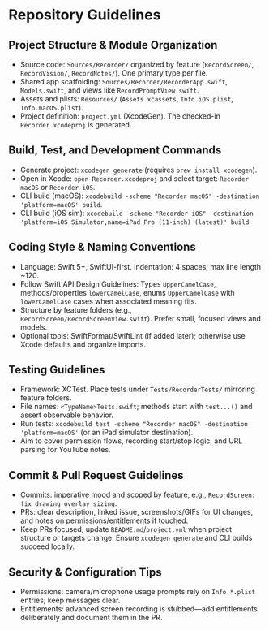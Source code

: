 # Repository Guidelines

## Project Structure & Module Organization
- Source code: `Sources/Recorder/` organized by feature (`RecordScreen/`, `RecordVision/`, `RecordNotes/`). One primary type per file.
- Shared app scaffolding: `Sources/Recorder/RecorderApp.swift`, `Models.swift`, and views like `RecordPromptView.swift`.
- Assets and plists: `Resources/` (`Assets.xcassets`, `Info.iOS.plist`, `Info.macOS.plist`).
- Project definition: `project.yml` (XcodeGen). The checked-in `Recorder.xcodeproj` is generated.

## Build, Test, and Development Commands
- Generate project: `xcodegen generate` (requires `brew install xcodegen`).
- Open in Xcode: `open Recorder.xcodeproj` and select target: `Recorder macOS` or `Recorder iOS`.
- CLI build (macOS): `xcodebuild -scheme "Recorder macOS" -destination 'platform=macOS' build`.
- CLI build (iOS sim): `xcodebuild -scheme "Recorder iOS" -destination 'platform=iOS Simulator,name=iPad Pro (11-inch) (latest)' build`.

## Coding Style & Naming Conventions
- Language: Swift 5+, SwiftUI-first. Indentation: 4 spaces; max line length ~120.
- Follow Swift API Design Guidelines: Types `UpperCamelCase`, methods/properties `lowerCamelCase`, enums `UpperCamelCase` with `lowerCamelCase` cases when associated meaning fits.
- Structure by feature folders (e.g., `RecordScreen/RecordScreenView.swift`). Prefer small, focused views and models.
- Optional tools: SwiftFormat/SwiftLint (if added later); otherwise use Xcode defaults and organize imports.

## Testing Guidelines
- Framework: XCTest. Place tests under `Tests/RecorderTests/` mirroring feature folders.
- File names: `<TypeName>Tests.swift`; methods start with `test...()` and assert observable behavior.
- Run tests: `xcodebuild test -scheme "Recorder macOS" -destination 'platform=macOS'` (or an iPad simulator destination).
- Aim to cover permission flows, recording start/stop logic, and URL parsing for YouTube notes.

## Commit & Pull Request Guidelines
- Commits: imperative mood and scoped by feature, e.g., `RecordScreen: fix drawing overlay sizing`.
- PRs: clear description, linked issue, screenshots/GIFs for UI changes, and notes on permissions/entitlements if touched.
- Keep PRs focused; update `README.md`/`project.yml` when project structure or targets change. Ensure `xcodegen generate` and CLI builds succeed locally.

## Security & Configuration Tips
- Permissions: camera/microphone usage prompts rely on `Info.*.plist` entries; keep messages clear.
- Entitlements: advanced screen recording is stubbed—add entitlements deliberately and document them in the PR.
